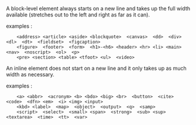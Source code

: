 A block-level element always starts on a new line and takes up the full width available (stretches out to the left and right as far as it can).

examples : 

        <address> <article> <aside> <blockquote>  <canvas>  <dd>  <div> <dl>  <dt>  <fieldset>  <figcaption>
        <figure>  <footer>  <form>  <h1>-<h6> <header> <hr> <li> <main> <nav>  <noscript>  <ol>  <p>
        <pre> <section> <table> <tfoot> <ul>  <video>
        
An inline element does not start on a new line and it only takes up as much width as necessary.

examples : 

        <a> <abbr>  <acronym> <b> <bdo> <big> <br>  <button>  <cite>  <code>  <dfn> <em>  <i> <img> <input>
        <kbd> <label>  <map>  <object>  <output>  <q>  <samp>
        <script>  <select>  <small> <span>  <strong>  <sub> <sup> <textarea>  <time>  <tt>  <var>        
